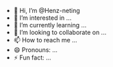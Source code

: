 - 👋 Hi, I’m @Henz-neting
- 👀 I’m interested in ...
- 🌱 I’m currently learning ...
- 💞️ I’m looking to collaborate on ...
- 📫 How to reach me ...
- 😄 Pronouns: ...
- ⚡ Fun fact: ...

<!---
Henz-neting/Henz-neting is a ✨ special ✨ repository because its `README.md` (this file) appears on your GitHub profile.
You can click the Preview link to take a look at your changes.
--->
